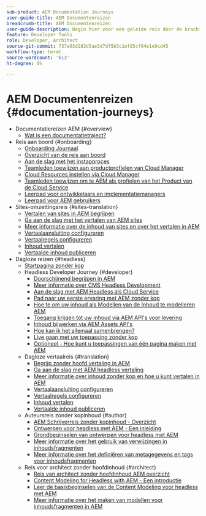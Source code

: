 ```yaml
---
sub-product: AEM Documentation Journeys
user-guide-title: AEM Documentenreizen
breadcrumb-title: AEM Documentenreizen
user-guide-description: Begin hier voor een geleide reis door de krachtige en flexibele headless eigenschappen van AEM, hun mogelijkheden, en hoe te om hen op uw project te gebruiken.
feature: Developer Tools
role: Developer, Architect
source-git-commit: 737e03d283d5ae3d7df5b3c1ef85cf94e1e9cd45
workflow-type: tm+mt
source-wordcount: '613'
ht-degree: 0%

---
```



# AEM Documentenreizen {#documentation-journeys}

<!--
Please note that all links to other guides need to be absolute references with leading protocol and domain since SCCM does not allow pages to be referenced with relative links in multiple ToCs.
-->

+ Documentatiereizen AEM {#overview}
   + [Wat is een documentatietraject?](home.md)
+ Reis aan boord {#onboarding}
   + [Onboarding Journaal](https://experienceleague.adobe.com/docs/experience-manager-cloud-service/journey-onboarding/home.html)
   + [Overzicht van de reis aan boord](https://experienceleague.adobe.com/docs/experience-manager-cloud-service/journey-onboarding/onboarding/onboarding-journey-overview.html)
   + [Aan de slag met het instapproces](https://experienceleague.adobe.com/docs/experience-manager-cloud-service/journey-onboarding/onboarding/get-started-onboarding-journey.html)
   + [Teamleden toewijzen aan productprofielen van Cloud Manager](https://experienceleague.adobe.com/docs/experience-manager-cloud-service/journey-onboarding/onboarding/assign-team-members-cloud-manager.html)
   + [Cloud Resources instellen via Cloud Manager](https://experienceleague.adobe.com/docs/experience-manager-cloud-service/journey-onboarding/onboarding/setup-cloud-resources-via-cloud-manager.html)
   + [Teamleden toewijzen om te AEM als profielen van het Product van de Cloud Service](https://experienceleague.adobe.com/docs/experience-manager-cloud-service/journey-onboarding/onboarding/assign-team-members-aem-cloud-service.html)
   + [Leerpad voor ontwikkelaars en implementatiemanagers](https://experienceleague.adobe.com/docs/experience-manager-cloud-service/journey-onboarding/onboarding/learning-path-developers-deploymentmanagers.html)
   + [Leerpad voor AEM gebruikers](https://experienceleague.adobe.com/docs/experience-manager-cloud-service/journey-onboarding/onboarding/learning-path-aem-users.html)
+ Sites-omzettingsreis {#sites-translation}
   + [Vertalen van sites in AEM begrijpen](https://experienceleague.adobe.com/docs/experience-manager-cloud-service/sites-journey/translation/overview.html)
   + [Ga aan de slag met het vertalen van AEM sites](https://experienceleague.adobe.com/docs/experience-manager-cloud-service/sites-journey/translation/getting-started.html)
   + [Meer informatie over de inhoud van sites en over het vertalen in AEM](https://experienceleague.adobe.com/docs/experience-manager-cloud-service/sites-journey/translation/learn-about.html)
   + [Vertaalaansluiting configureren](https://experienceleague.adobe.com/docs/experience-manager-cloud-service/sites-journey/translation/configure-connector.html)
   + [Vertaalregels configureren](https://experienceleague.adobe.com/docs/experience-manager-cloud-service/sites-journey/translation/translation-rules.html)
   + [Inhoud vertalen](https://experienceleague.adobe.com/docs/experience-manager-cloud-service/sites-journey/translation/translate-content.html)
   + [Vertaalde inhoud publiceren](https://experienceleague.adobe.com/docs/experience-manager-cloud-service/sites-journey/translation/publish-content.html)
+ Dagloze reizen {#headless}
   + [Startpagina zonder kop](https://experienceleague.adobe.com/docs/experience-manager-cloud-service/headless-journey/home.html)
   + Headless Developer Journey {#developer}
      + [Doorschijnend begrijpen in AEM](https://experienceleague.adobe.com/docs/experience-manager-cloud-service/headless-journey/developer/overview.html)
      + [Meer informatie over CMS Headless Development](https://experienceleague.adobe.com/docs/experience-manager-cloud-service/headless-journey/developer/learn-about.html)
      + [Aan de slag met AEM Headless als Cloud Service](https://experienceleague.adobe.com/docs/experience-manager-cloud-service/headless-journey/developer/getting-started.html)
      + [Pad naar uw eerste ervaring met AEM zonder kop](https://experienceleague.adobe.com/docs/experience-manager-cloud-service/headless-journey/developer/path-to-first-experience.html)
      + [Hoe te om uw inhoud als Modellen van de Inhoud te modelleren AEM](https://experienceleague.adobe.com/docs/experience-manager-cloud-service/headless-journey/developer/model-your-content.html)
      + [Toegang krijgen tot uw inhoud via AEM API&#39;s voor levering](https://experienceleague.adobe.com/docs/experience-manager-cloud-service/headless-journey/developer/access-your-content.html)
      + [Inhoud bijwerken via AEM Assets API&#39;s](https://experienceleague.adobe.com/docs/experience-manager-cloud-service/headless-journey/developer/update-your-content.html)
      + [Hoe kan ik het allemaal samenbrengen?](https://experienceleague.adobe.com/docs/experience-manager-cloud-service/headless-journey/developer/put-it-all-together.html)
      + [Live gaan met uw toepassing zonder kop](https://experienceleague.adobe.com/docs/experience-manager-cloud-service/headless-journey/developer/go-live.html)
      + [Optioneel - Hoe kunt u toepassingen van één pagina maken met AEM](https://experienceleague.adobe.com/docs/experience-manager-cloud-service/headless-journey/developer/create-spa.html)
   + Dagloze vertaalreis {#translation}
      + [Begrijp zonder hoofd vertaling in AEM](https://experienceleague.adobe.com/docs/experience-manager-cloud-service/headless-journey/translation/overview.html)
      + [Ga aan de slag met AEM headless vertaling](https://experienceleague.adobe.com/docs/experience-manager-cloud-service/headless-journey/translation/getting-started.html)
      + [Meer informatie over inhoud zonder kop en hoe u kunt vertalen in AEM](https://experienceleague.adobe.com/docs/experience-manager-cloud-service/headless-journey/translation/learn-about.html)
      + [Vertaalaansluiting configureren](https://experienceleague.adobe.com/docs/experience-manager-cloud-service/headless-journey/translation/configure-connector.html)
      + [Vertaalregels configureren](https://experienceleague.adobe.com/docs/experience-manager-cloud-service/headless-journey/translation/translation-rules.html)
      + [Inhoud vertalen](https://experienceleague.adobe.com/docs/experience-manager-cloud-service/headless-journey/translation/translate-content.html)
      + [Vertaalde inhoud publiceren](https://experienceleague.adobe.com/docs/experience-manager-cloud-service/headless-journey/translation/publish-content.html)
   + Auteursreis zonder kopinhoud {#author}
      + [AEM Schrijverreis zonder kopinhoud - Overzicht](https://experienceleague.adobe.com/docs/experience-manager-cloud-service/headless-journey/author/overview.html)
      + [Ontwerpen voor headless met AEM - Een inleiding](https://experienceleague.adobe.com/docs/experience-manager-cloud-service/headless-journey/author/introduction.html)
      + [Grondbeginselen van ontwerpen voor headless met AEM](https://experienceleague.adobe.com/docs/experience-manager-cloud-service/headless-journey/author/basics.html)
      + [Meer informatie over het gebruik van verwijzingen in inhoudsfragmenten](https://experienceleague.adobe.com/docs/experience-manager-cloud-service/headless-journey/author/references.html)
      + [Meer informatie over het definiëren van metagegevens en tags voor inhoudsfragmenten](https://experienceleague.adobe.com/docs/experience-manager-cloud-service/headless-journey/author/metadata-tagging.html)
   + Reis voor architect zonder hoofdinhoud {#architect}
      + [Reis van architect zonder hoofdinhoud AEM overzicht](https://experienceleague.adobe.com/docs/experience-manager-cloud-service/headless-journey/architect/overview.html)
      + [Content Modeling for Headless with AEM - Een introductie](https://experienceleague.adobe.com/docs/experience-manager-cloud-service/headless-journey/architect/introduction.html)
      + [Leer de basisbeginselen van de Content Modeling voor headless met AEM](https://experienceleague.adobe.com/docs/experience-manager-cloud-service/headless-journey/architect/basics.html)
      + [Meer informatie over het maken van modellen voor inhoudsfragmenten in AEM](https://experienceleague.adobe.com/docs/experience-manager-cloud-service/headless-journey/architect/model-structure.html)
